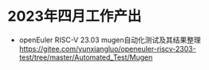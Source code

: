 # 2023年四月工作产出
- openEuler RISC-V 23.03 mugen自动化测试及其结果整理 https://gitee.com/yunxiangluo/openeuler-riscv-2303-test/tree/master/Automated_Test/Mugen  

